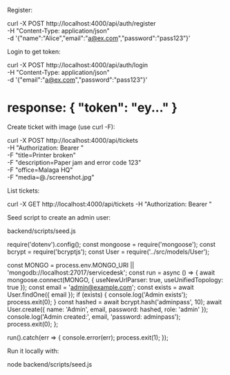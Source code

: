Register:

curl -X POST http://localhost:4000/api/auth/register \
-H "Content-Type: application/json" \
-d '{"name":"Alice","email":"a@ex.com","password":"pass123"}'


Login to get token:

curl -X POST http://localhost:4000/api/auth/login \
-H "Content-Type: application/json" \
-d '{"email":"a@ex.com","password":"pass123"}'
# response: { "token": "ey..." }


Create ticket with image (use curl -F):

curl -X POST http://localhost:4000/api/tickets \
-H "Authorization: Bearer <TOKEN>" \
-F "title=Printer broken" \
-F "description=Paper jam and error code 123" \
-F "office=Malaga HQ" \
-F "media=@./screenshot.jpg"


List tickets:

curl -X GET http://localhost:4000/api/tickets -H "Authorization: Bearer <TOKEN>"




Seed script to create an admin user:

backend/scripts/seed.js

require('dotenv').config();
const mongoose = require('mongoose');
const bcrypt = require('bcryptjs');
const User = require('../src/models/User');

const MONGO = process.env.MONGO_URI || 'mongodb://localhost:27017/servicedesk';
const run = async () => {
await mongoose.connect(MONGO, { useNewUrlParser: true, useUnifiedTopology: true });
const email = 'admin@example.com';
const exists = await User.findOne({ email });
if (exists) {
console.log('Admin exists');
process.exit(0);
}
const hashed = await bcrypt.hash('adminpass', 10);
await User.create({ name: 'Admin', email, password: hashed, role: 'admin' });
console.log('Admin created:', email, 'password: adminpass');
process.exit(0);
};

run().catch(err => { console.error(err); process.exit(1); });


Run it locally with:

node backend/scripts/seed.js